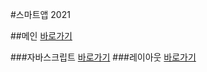 
#스마트앱 2021

##메인 <a href="https://kimtaehwi84.github.io.dothome21/">바로가기<a>

###자바스크립트 <a href="https://kimtaehwi84.github.io.dothome21/javascript/javascript100.html">바로가기<a>
###레이아웃 <a href="https://kimtaehwi84.github.io.dothome21/layout/index.html">바로가기<a>

